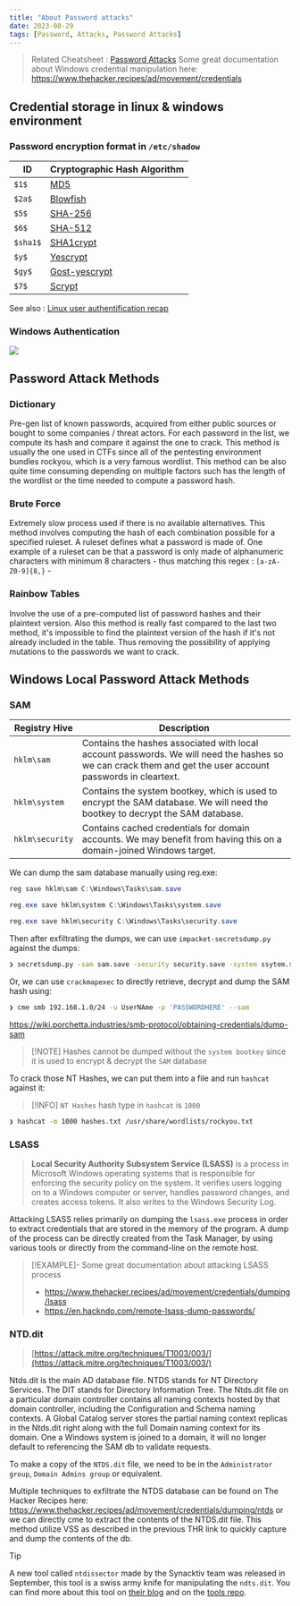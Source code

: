 ```yaml
---
title: "About Password attacks"
date: 2023-08-29
tags: [Password, Attacks, Password Attacks]
---
```


> Related Cheatsheet : [Password Attacks](Notes/CheatSheets/Password%20Attacks.md)
> Some great documentation about Windows credential manipulation here: https://www.thehacker.recipes/ad/movement/credentials
## Credential storage in linux & windows environment
### Password encryption format in `/etc/shadow`

|**ID**|**Cryptographic Hash Algorithm**|
|---|---|
|`$1$`|[MD5](https://en.wikipedia.org/wiki/MD5)|
|`$2a$`|[Blowfish](https://en.wikipedia.org/wiki/Blowfish_(cipher))|
|`$5$`|[SHA-256](https://en.wikipedia.org/wiki/SHA-2)|
|`$6$`|[SHA-512](https://en.wikipedia.org/wiki/SHA-2)|
|`$sha1$`|[SHA1crypt](https://en.wikipedia.org/wiki/SHA-1)|
|`$y$`|[Yescrypt](https://github.com/openwall/yescrypt)|
|`$gy$`|[Gost-yescrypt](https://www.openwall.com/lists/yescrypt/2019/06/30/1)|
|`$7$`|[Scrypt](https://en.wikipedia.org/wiki/Scrypt)|

See also : [Linux user authentification recap](https://tldp.org/HOWTO/pdf/User-Authentication-HOWTO.pdf)

### Windows Authentication

![](Windows%20Authentication%20Process.png)

## Password Attack Methods 

### Dictionary

Pre-gen list of known passwords, acquired from either public sources or bought to some companies / threat actors.
For each password in the list, we compute its hash and compare it against the one to crack.
This method is usually the one used in CTFs since all of the pentesting environment bundles rockyou, which is a very famous wordlist.
This method can be also quite time consuming depending on multiple factors such has the length of the wordlist or the time needed to compute a password hash.
### Brute Force

Extremely slow process used if there is no available alternatives.
This method involves computing the hash of each combination possible for a specified ruleset.
A ruleset defines what a password is made of. One example of a ruleset can be that a password is only made of alphanumeric characters with minimum 8 characters  - thus matching this regex : `[a-zA-Z0-9]{8,}` -
### Rainbow Tables

Involve the use of a pre-computed list of password hashes and their plaintext version.
Also this method is really fast compared to the last two method, it's impossible to find the plaintext version of the hash if it's not already included in the table. Thus removing the possibility of applying mutations to the passwords we want to crack. 

## Windows Local Password Attack Methods

### SAM

|Registry Hive|Description|
|---|---|
|`hklm\sam`|Contains the hashes associated with local account passwords. We will need the hashes so we can crack them and get the user account passwords in cleartext.|
|`hklm\system`|Contains the system bootkey, which is used to encrypt the SAM database. We will need the bootkey to decrypt the SAM database.|
|`hklm\security`|Contains cached credentials for domain accounts. We may benefit from having this on a domain-joined Windows target.|

We can dump the sam database manually using reg.exe:

```powershell
reg save hklm\sam C:\Windows\Tasks\sam.save

reg.exe save hklm\system C:\Windows\Tasks\system.save

reg.exe save hklm\security C:\Windows\Tasks\security.save
```

Then after exfiltrating the dumps, we can use `impacket-secretsdump.py` against the dumps: 

```bash
❯ secretsdump.py -sam sam.save -security security.save -system ssytem.save LOCAL
```

Or, we can use `crackmapexec` to directly retrieve, decrypt and dump the SAM hash using:

```bash
❯ cme smb 192.168.1.0/24 -u UserNAme -p 'PASSWORDHERE' --sam
```

https://wiki.porchetta.industries/smb-protocol/obtaining-credentials/dump-sam

> [!NOTE] Hashes cannot be dumped without the `system bootkey` since it is used to encrypt & decrypt the `SAM` database

To crack those NT Hashes, we can put them into a file and run `hashcat` against it:

> [!INFO] `NT Hashes` hash type in `hashcat` is `1000`

```bash
❯ hashcat -m 1000 hashes.txt /usr/share/wordlists/rockyou.txt
```
### LSASS

> **Local Security Authority Subsystem Service (LSASS)** is a process in Microsoft Windows operating systems that is responsible for enforcing the security policy on the system. It verifies users logging on to a Windows computer or server, handles password changes, and creates access tokens. It also writes to the Windows Security Log.

Attacking LSASS relies primarily on dumping the `lsass.exe` process in order to extract credentials that are stored in the memory of the program.
A dump of the process can be directly created from the Task Manager, by using various tools or directly from the command-line on the remote host.

> [!EXAMPLE]- Some great documentation about attacking LSASS process
> - https://www.thehacker.recipes/ad/movement/credentials/dumping/lsass
> - https://en.hackndo.com/remote-lsass-dump-passwords/

### NTD.dit

> [https://attack.mitre.org/techniques/T1003/003/](https://attack.mitre.org/techniques/T1003/003/)


Ntds.dit is the main AD database file. NTDS stands for NT Directory Services. The DIT stands for Directory Information Tree. The Ntds.dit file on a particular domain controller contains all naming contexts hosted by that domain controller, including the Configuration and Schema naming contexts. A Global Catalog server stores the partial naming context replicas in the Ntds.dit right along with the full Domain naming context for its domain.
One a Windows system is joined to a domain, it will no longer default to referencing the SAM db to validate requests.

To make a copy of the `NTDS.dit` file, we need to be in the `Administrator group`, `Domain Admins group` or equivalent.

Multiple techniques to exfiltrate the NTDS database can be found on The Hacker Recipes here: https://www.thehacker.recipes/ad/movement/credentials/dumping/ntds or we can directly cme to extract the contents of the NTDS.dit file. This method utilize VSS as described in the previous THR link to quickly capture and dump the contents of the db.

> [!TIP]
> A new tool called `ntdissector` made by the Synacktiv team was released in September, this tool is a swiss army knife for manipulating the `ndts.dit`.
> You can find more about this tool on [their blog](https://www.synacktiv.com/en/publications/introducing-ntdissector-a-swiss-army-knife-for-your-ntdsdit-files) and on the [tools repo](https://github.com/synacktiv/ntdissector/).
